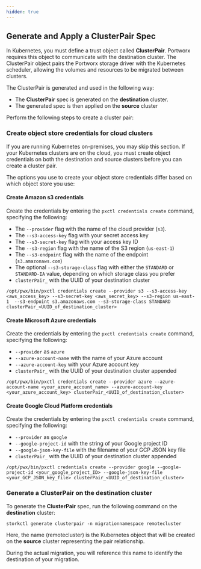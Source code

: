 ```yaml
---
hidden: true
---
```


## Generate and Apply a ClusterPair Spec

In Kubernetes, you must define a trust object called **ClusterPair**. Portworx requires this object to communicate with the destination cluster. The ClusterPair object pairs the Portworx storage driver with the Kubernetes scheduler, allowing the volumes and resources to be migrated between clusters.

The ClusterPair is generated and used in the following way:

   * The **ClusterPair** spec is generated on the **destination** cluster.
   * The generated spec is then applied on the **source** cluster

Perform the following steps to create a cluster pair:

### Create object store credentials for cloud clusters

If you are running Kubernetes on-premises, you may skip this section. If your Kubernetes clusters are on the cloud, you must create object credentials on both the destination and source clusters before you can create a cluster pair.

The options you use to create your object store credentials differ based on which object store you use:

#### Create Amazon s3 credentials

Create the credentials by entering the `pxctl credentials create` command, specifying the following:

* The `--provider` flag with the name of the cloud provider (`s3`).
* The `--s3-access-key` flag with your secret access key
* The `--s3-secret-key` flag with your access key ID
* The `--s3-region` flag with the name of the S3 region (`us-east-1`)
* The `--s3-endpoint` flag with the  name of the endpoint (`s3.amazonaws.com`)
* The optional `--s3-storage-class` flag with either the `STANDARD` or `STANDARD-IA` value, depending on which storage class you prefer
* `clusterPair_` with the UUID of your destination cluster

```text
/opt/pwx/bin/pxctl credentials create --provider s3 --s3-access-key <aws_access_key> --s3-secret-key <aws_secret_key> --s3-region us-east-1  --s3-endpoint s3.amazonaws.com --s3-storage-class STANDARD clusterPair_<UUID_of_destination_cluster>
```

#### Create Microsoft Azure credentials

Create the credentials by entering the `pxctl credentials create` command, specifying the following:

  * `--provider` as `azure`
  * `--azure-account-name` with the name of your Azure account
  * `--azure-account-key` with your Azure account key
  * `clusterPair_` with the UUID of your destination cluster appended

```text
/opt/pwx/bin/pxctl credentials create --provider azure --azure-account-name <your_azure_account_name> --azure-account-key <your_azure_account_key> clusterPair_<UUID_of_destination_cluster>
```

#### Create Google Cloud Platform credentials

Create the credentials by entering the `pxctl credentials create` command, specifying the following:

  * `--provider` as `google`
  * `--google-project-id` with the string of your Google project ID
  * `--google-json-key-file` with the filename of your GCP JSON key file
  * `clusterPair_` with the UUID of your destination cluster appended

```text
/opt/pwx/bin/pxctl credentials create --provider google --google-project-id <your_google_project_ID> --google-json-key-file <your_GCP_JSON_key_file> clusterPair_<UUID_of_destination_cluster>
```

### Generate a ClusterPair on the destination cluster

To generate the **ClusterPair** spec, run the following command on the **destination** cluster:

```text
storkctl generate clusterpair -n migrationnamespace remotecluster
```
Here, the name (remotecluster) is the Kubernetes object that will be created on the **source** cluster representing the pair relationship.

During the actual migration, you will reference this name to identify the destination of your migration.
